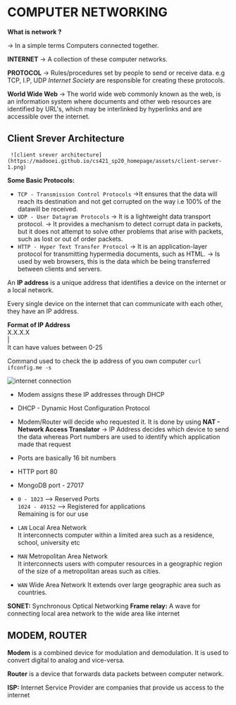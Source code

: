  # COMPUTER NETWORKING


**What is network ?**

  -> In a simple terms Computers connected together.

  **INTERNET**
  -> A collection of these computer networks.

  **PROTOCOL**
  -> Rules/procedures set by people to send or receive data.
     e.g TCP, I.P, UDP
     _Internet Society_ are responsible for creating these protocols.

 **World Wide Web**
     -> The world wide web commonly known as the web, is an information system where documents and other web resources are identified by URL's, which may be interlinked by hyperlinks and are accessible over the internet.

 ## Client Srever Architecture

     ![client srever architecture](https://madooei.github.io/cs421_sp20_homepage/assets/client-server-1.png)

 **Some Basic Protocols:**
- `TCP - Transmission Control Protocols`
->It ensures that the data will reach its destination and not get corrupted on the way i.e 100% of the datawill be received.
- `UDP - User Datagram Protocols`
-> It is a lightweight data transport protocol.
-> It provides a mechanism to detect corrupt data in packets, but it does not attempt to solve other problems that arise with packets, such as lost or out of order packets.
- `HTTP - Hyper Text Transfer Protocol`
-> It is an application-layer protocol for transmitting hypermedia documents, such as HTML.
-> Is used by web browsers, this is the data which be being transferred between clients and servers.

  
An **IP address** is a unique address that identifies a device on the internet or a local network.

Every single device on the internet that can communicate with each other, they have an IP address.

**Format of IP Address** <br/>
X.X.X.X <br/>
| <br/>
It can have values between 0-25

Command used to check the ip address of you own computer
 `curl ifconfig.me -s`


![internet connection](https://smartnetworkgeek.com/wp-content/uploads/2021/03/Modem-Router-Diagram-1024x728.jpeg)

- Modem assigns these IP addresses through DHCP
- DHCP - Dynamic Host Configuration Protocol
- Modem/Router will decide who requested it. It is done by using **NAT - Network Access Translator**
-> IP Address decides which device to send the data whereas Port numbers are used to identify which application made that request
- Ports are basically 16 bit numbers
-  HTTP  port 80
- MongoDB port - 27017
- `0 - 1023` --> Reserved Ports <br/>
  `1024 - 49152` --> Registered for applications <br/>
   Remaining is for our use


- `LAN` Local Area Network <br/>
   It interconnects computer within a limited area such as a residence, school, university etc 
- `MAN` Metropolitan Area Network <br/>
   It interconnects users with computer resources in a geographic region of the size of a metropolitan areas such as cities.
- `WAN` Wide Area Network
   It extends over large geographic area such as countries.

**SONET:** Synchronous Optical Networking
**Frame relay:** A wave for connecting local area network to the wide area like internet

## MODEM, ROUTER

**Modem** is a combined device for modulation and demodulation. It is used to convert digital to analog and vice-versa.

**Router** is a device that forwards data packets between computer network.

**ISP:** Internet Service Provider are companies that provide us access to the internet
